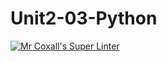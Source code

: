 # Unit2-03-Python
[![Mr Coxall's Super Linter](https://github.com/ICS3U-C-Programming-ReidM/Unit2-03-Python/workflows/Mr%20Coxall's%20Super%20Linter/badge.svg)](https://github.com/ICS3U-C-Programming-ReidM/Unit2-03-Python/actions/)
